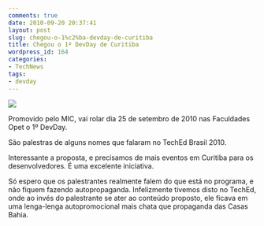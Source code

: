 ```yaml
---
comments: true
date: 2010-09-20 20:37:41
layout: post
slug: chegou-o-1%c2%ba-devday-de-curitiba
title: Chegou o 1º DevDay de Curitiba
wordpress_id: 164
categories:
- TechNews
tags:
- devday
---
```


![](http://www.igormusardo.com.br/wp-content/uploads/2010/09/Curitiba-Dev-Day-300x155.png)

Promovido pelo MIC, vai rolar dia 25 de setembro de 2010 nas Faculdades Opet o 1º DevDay.

São palestras de alguns nomes que falaram no TechEd Brasil 2010.

Interessante a proposta, e precisamos de mais eventos em Curitiba para os desenvolvedores. É uma excelente iniciativa.

Só espero que os palestrantes realmente falem do que está no programa, e não fiquem fazendo autopropaganda. Infelizmente tivemos disto no TechEd, onde ao invés do palestrante se ater ao conteúdo proposto, ele ficava em uma lenga-lenga autopromocional mais chata que propaganda das Casas Bahia.
